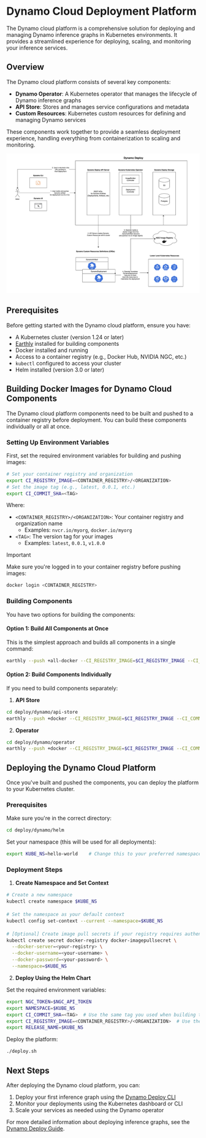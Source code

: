 <!--
SPDX-FileCopyrightText: Copyright (c) 2025 NVIDIA CORPORATION & AFFILIATES. All rights reserved.
SPDX-License-Identifier: Apache-2.0

Licensed under the Apache License, Version 2.0 (the "License");
you may not use this file except in compliance with the License.
You may obtain a copy of the License at

http://www.apache.org/licenses/LICENSE-2.0

Unless required by applicable law or agreed to in writing, software
distributed under the License is distributed on an "AS IS" BASIS,
WITHOUT WARRANTIES OR CONDITIONS OF ANY KIND, either express or implied.
See the License for the specific language governing permissions and
limitations under the License.
-->

# Dynamo Cloud Deployment Platform

The Dynamo cloud platform is a comprehensive solution for deploying and managing Dynamo inference graphs in Kubernetes environments. It provides a streamlined experience for deploying, scaling, and monitoring your inference services.

## Overview

The Dynamo cloud platform consists of several key components:

- **Dynamo Operator**: A Kubernetes operator that manages the lifecycle of Dynamo inference graphs
- **API Store**: Stores and manages service configurations and metadata
- **Custom Resources**: Kubernetes custom resources for defining and managing Dynamo services

These components work together to provide a seamless deployment experience, handling everything from containerization to scaling and monitoring.

![Dynamo Deploy](../images/dynamo-deploy.png)

## Prerequisites

Before getting started with the Dynamo cloud platform, ensure you have:

- A Kubernetes cluster (version 1.24 or later)
- [Earthly](https://earthly.dev/) installed for building components
- Docker installed and running
- Access to a container registry (e.g., Docker Hub, NVIDIA NGC, etc.)
- `kubectl` configured to access your cluster
- Helm installed (version 3.0 or later)

## Building Docker Images for Dynamo Cloud Components

The Dynamo cloud platform components need to be built and pushed to a container registry before deployment. You can build these components individually or all at once.

### Setting Up Environment Variables

First, set the required environment variables for building and pushing images:

```bash
# Set your container registry and organization
export CI_REGISTRY_IMAGE=<CONTAINER_REGISTRY>/<ORGANIZATION>
# Set the image tag (e.g., latest, 0.0.1, etc.)
export CI_COMMIT_SHA=<TAG>
```

Where:
- `<CONTAINER_REGISTRY>/<ORGANIZATION>`: Your container registry and organization name
  - Examples: `nvcr.io/myorg`, `docker.io/myorg`
- `<TAG>`: The version tag for your images
  - Examples: `latest`, `0.0.1`, `v1.0.0`

> [!IMPORTANT]
> Make sure you're logged in to your container registry before pushing images:
> ```bash
> docker login <CONTAINER_REGISTRY>
> ```

### Building Components

You have two options for building the components:

#### Option 1: Build All Components at Once

This is the simplest approach and builds all components in a single command:

```bash
earthly --push +all-docker --CI_REGISTRY_IMAGE=$CI_REGISTRY_IMAGE --CI_COMMIT_SHA=$CI_COMMIT_SHA
```

#### Option 2: Build Components Individually

If you need to build components separately:

1. **API Store**
```bash
cd deploy/dynamo/api-store
earthly --push +docker --CI_REGISTRY_IMAGE=$CI_REGISTRY_IMAGE --CI_COMMIT_SHA=$CI_COMMIT_SHA
```

2. **Operator**
```bash
cd deploy/dynamo/operator
earthly --push +docker --CI_REGISTRY_IMAGE=$CI_REGISTRY_IMAGE --CI_COMMIT_SHA=$CI_COMMIT_SHA
```

## Deploying the Dynamo Cloud Platform

Once you've built and pushed the components, you can deploy the platform to your Kubernetes cluster.

### Prerequisites

Make sure you're in the correct directory:
```bash
cd deploy/dynamo/helm
```

Set your namespace (this will be used for all deployments):
```bash
export KUBE_NS=hello-world    # Change this to your preferred namespace
```

### Deployment Steps

1. **Create Namespace and Set Context**

```bash
# Create a new namespace
kubectl create namespace $KUBE_NS

# Set the namespace as your default context
kubectl config set-context --current --namespace=$KUBE_NS

# [Optional] Create image pull secrets if your registry requires authentication
kubectl create secret docker-registry docker-imagepullsecret \
  --docker-server=<your-registry> \
  --docker-username=<your-username> \
  --docker-password=<your-password> \
  --namespace=$KUBE_NS
```

2. **Deploy Using the Helm Chart**

Set the required environment variables:
```bash
export NGC_TOKEN=$NGC_API_TOKEN
export NAMESPACE=$KUBE_NS
export CI_COMMIT_SHA=<TAG>  # Use the same tag you used when building the images
export CI_REGISTRY_IMAGE=<CONTAINER_REGISTRY>/<ORGANIZATION>  # Use the same registry/org you used when building the images
export RELEASE_NAME=$KUBE_NS
```

Deploy the platform:
```bash
./deploy.sh
```

## Next Steps

After deploying the Dynamo cloud platform, you can:

1. Deploy your first inference graph using the [Dynamo Deploy CLI](dynamo_deploy/operator_deployment.md)
2. Monitor your deployments using the Kubernetes dashboard or CLI
3. Scale your services as needed using the Dynamo operator

For more detailed information about deploying inference graphs, see the [Dynamo Deploy Guide](dynamo_deploy/README.md).